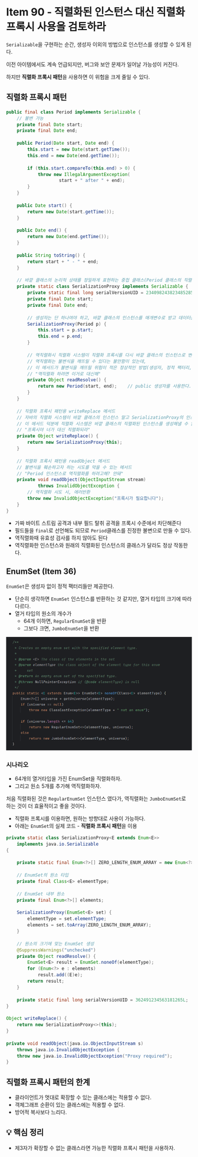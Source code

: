 # Item 90 - 직렬화된 인스턴스 대신 직렬화 프록시 사용을 검토하라

`Serializable`을 구현하는 순간, 생성자 이외의 방법으로 인스턴스를 생성할 수 있게 된다.

이전 아이템에서도 계속 언급되지만, 버그와 보안 문제가 일어날 가능성이 커진다.

하지만 **직렬화 프록시 패턴**을 사용하면 이 위험을 크게 줄일 수 있다.

## **직렬화 프록시 패턴**

```java
public final class Period implements Serializable {
    // 불변 가능
    private final Date start;
    private final Date end;

    public Period(Date start, Date end) {
        this.start = new Date(start.getTime());
        this.end = new Date(end.getTime());

        if (this.start.compareTo(this.end) > 0) {
            throw new IllegalArgumentException(
                    start + " after " + end);
        }
    }

    public Date start() {
        return new Date(start.getTime());
    }

    public Date end() {
        return new Date(end.getTime());
    }

    public String toString() {
        return start + " - " + end;
    }

    // 바깥 클래스의 논리적 상태를 정밀하게 표현하는 중첩 클래스(Period 클래스의 직렬화 프록시)
    private static class SerializationProxy implements Serializable {
        private static final long serialVersionUID = 234098243823485285L; // Any number will do (Item 87)
        private final Date start;
        private final Date end;

        // 생성자는 단 하나여야 하고, 바깥 클래스의 인스턴스를 매개변수로 받고 데이터를 복사해야 함
        SerializationProxy(Period p) {
            this.start = p.start;
            this.end = p.end;
        }

        // 역직렬화시 직렬화 시스템이 직렬화 프록시를 다시 바깥 클래스의 인스턴스로 변환하게 해줌.
        // 역직렬화는 불변식을 깨뜨릴 수 있다는 불안함이 있는데,
        // 이 메서드가 불변식을 깨뜨릴 위험이 적은 정상적인 방법(생성자, 정적 팩터리, 다른 메서드를 사용)으로 역직렬화된 인스턴스를 얻게 한다.
        // "역직렬화 하려면 이거로 대신해"
        private Object readResolve() {
            return new Period(start, end);    // public 생성자를 사용한다.
        }
    }
    
    // 직렬화 프록시 패턴용 writeReplace 메서드
    // 자바의 직렬화 시스템이 바깥 클래스의 인스턴스 말고 SerializationProxy의 인스턴스를 반환하게 하는 역할
    // 이 메서드 덕분에 직렬화 시스템은 바깥 클래스의 직렬화된 인스턴스를 생성해낼 수 없다.
    // "프록시야 너가 대신 직렬화되라"
    private Object writeReplace() {
        return new SerializationProxy(this);
    }

    // 직렬화 프록시 패턴용 readObject 메서드
    // 불변식을 훼손하고자 하는 시도를 막을 수 있는 메서드
    // "Period 인스턴스로 역직렬화를 하려고해? 안돼"
    private void readObject(ObjectInputStream stream)
            throws InvalidObjectException {
        // 역직렬화 시도 시, 에러반환
        throw new InvalidObjectException("프록시가 필요합니다");
    }
}
```
- 가짜 바이트 스트림 공격과 내부 필드 탈취 공격을 프록시 수준에서 차단해준다
- 필드들을 `final`로 선언해도 되므로 `Period`클래스를 진정한 불변으로 만들 수 있다.
- 역직렬화때 유효성 검사를 하지 않아도 된다
- 역직렬화한 인스턴스와 원래의 직렬화된 인스턴스의 클래스가 달라도 정상 작동한다.

## **EnumSet (Item 36)**

`EnumSet`은 생성자 없이 정적 팩터리들만 제공한다.

- 단순히 생각하면 `EnumSet` 인스턴스를 반환하는 것 같지만, 열거 타입의 크기에 따라 다르다.
- 열거 타입의 원소의 개수가
    - 64개 이하면, `RegularEnumSet`을 반환
    - 그보다 크면, `JumboEnumSet`을 반환

![EnumSet](EnumSet.png)

### **시나리오**

- 64개의 열거타입을 가진 EnumSet을 직렬화하자.
- 그리고 원소 5개를 추가해 역직렬화하자.

처음 직렬화된 것은 `RegularEnumSet` 인스턴스 였다가,
역직렬화는 `JumboEnumSet`로 하는 것이 더 효율적이고 좋을 것이다.

- 직렬화 프록시를 이용하면, 원하는 방향대로 사용이 가능하다.
- 아래는 `EnumSet`의 실제 코드 - **직렬화 프록시 패턴**을 이용

```java
private static class SerializationProxy<E extends Enum<E>>
    implements java.io.Serializable
{

    private static final Enum<?>[] ZERO_LENGTH_ENUM_ARRAY = new Enum<?>[0];

    // EnumSet의 원소 타입
    private final Class<E> elementType;
    
    // EnumSet 내부 원소
    private final Enum<?>[] elements;

    SerializationProxy(EnumSet<E> set) {
        elementType = set.elementType;
        elements = set.toArray(ZERO_LENGTH_ENUM_ARRAY);
    }
		
    // 원소의 크기에 맞는 EnumSet 생성
    @SuppressWarnings("unchecked")
    private Object readResolve() {
        EnumSet<E> result = EnumSet.noneOf(elementType);
        for (Enum<?> e : elements)
            result.add((E)e);
        return result;
    }

    private static final long serialVersionUID = 362491234563181265L;
}

Object writeReplace() {
    return new SerializationProxy<>(this);
}

private void readObject(java.io.ObjectInputStream s)
    throws java.io.InvalidObjectException {
    throw new java.io.InvalidObjectException("Proxy required");
}
```

## **직렬화 프록시 패턴의 한계**

- 클라이언트가 멋대로 확장할 수 있는 클래스에는 적용할 수 없다.
- 객체그래프 순환이 있는 클래스에는 적용할 수 없다.
- 방어적 복사보다 느리다.

## **💡 핵심 정리**

- 제3자가 확장할 수 없는 클래스라면 가능한 직렬화 프록시 패턴을 사용하자.
